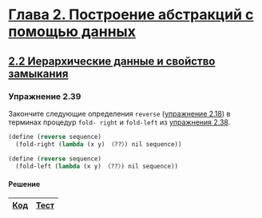 # [Глава 2. Построение абстракций с помощью данных](index.md#Глава-2-Построение-абстракций-с-помощью-данных)
## [2.2 Иерархические данные и свойство замыкания](index.md#22-Иерархические-данные-и-свойство-замыкания)

### Упражнение 2.39
Закончите следующие определения `reverse` ([упражнение 2.18](exercise_2_18.md#Упражнение-218)) в терминах процедур `fold-
right` и `fold-left` из [упражнения 2.38](exercise_2_38.md#Упражнение-238).

```scheme
(define (reverse sequence)
  (fold-right (lambda (x y) 〈??〉) nil sequence))

(define (reverse sequence)
  (fold-left (lambda (x y) 〈??〉) nil sequence))
```

#### Решение
[Код](../../src/chapter02/exercise_2_39.rkt) | [Тест](../../test/chapter02/test_exercise_2_39.rkt)
--- | ---
